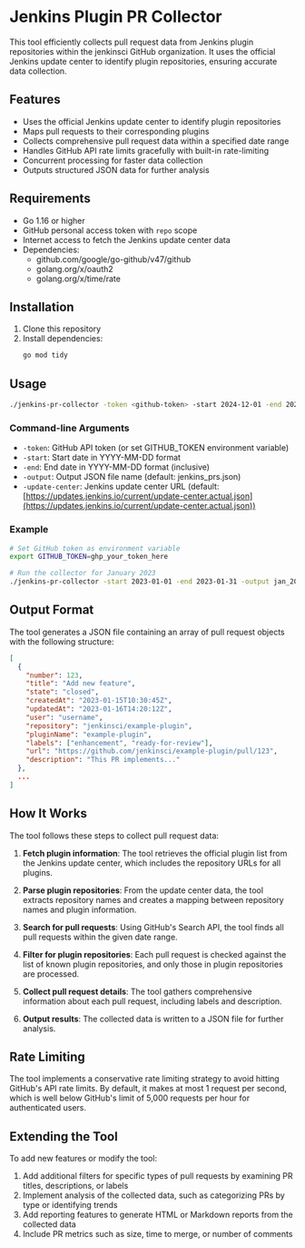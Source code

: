 # Jenkins Plugin PR Collector

This tool efficiently collects pull request data from Jenkins plugin repositories within the jenkinsci GitHub organization. It uses the official Jenkins update center to identify plugin repositories, ensuring accurate data collection.

## Features

- Uses the official Jenkins update center to identify plugin repositories
- Maps pull requests to their corresponding plugins
- Collects comprehensive pull request data within a specified date range
- Handles GitHub API rate limits gracefully with built-in rate-limiting
- Concurrent processing for faster data collection
- Outputs structured JSON data for further analysis

## Requirements

- Go 1.16 or higher
- GitHub personal access token with `repo` scope
- Internet access to fetch the Jenkins update center data
- Dependencies:
  - github.com/google/go-github/v47/github
  - golang.org/x/oauth2
  - golang.org/x/time/rate

## Installation

1. Clone this repository
2. Install dependencies:
   ```bash
   go mod tidy
   ```

## Usage

```bash
./jenkins-pr-collector -token <github-token> -start 2024-12-01 -end 2025-01-31 -output report.json
```

### Command-line Arguments

- `-token`: GitHub API token (or set GITHUB_TOKEN environment variable)
- `-start`: Start date in YYYY-MM-DD format
- `-end`: End date in YYYY-MM-DD format (inclusive)
- `-output`: Output JSON file name (default: jenkins_prs.json)
- `-update-center`: Jenkins update center URL (default: [https://updates.jenkins.io/current/update-center.actual.json](https://updates.jenkins.io/current/update-center.actual.json))

### Example

```bash
# Set GitHub token as environment variable
export GITHUB_TOKEN=ghp_your_token_here

# Run the collector for January 2023
./jenkins-pr-collector -start 2023-01-01 -end 2023-01-31 -output jan_2023_prs.json
```

## Output Format

The tool generates a JSON file containing an array of pull request objects with the following structure:

```json
[
  {
    "number": 123,
    "title": "Add new feature",
    "state": "closed",
    "createdAt": "2023-01-15T10:30:45Z",
    "updatedAt": "2023-01-16T14:20:12Z",
    "user": "username",
    "repository": "jenkinsci/example-plugin",
    "pluginName": "example-plugin",
    "labels": ["enhancement", "ready-for-review"],
    "url": "https://github.com/jenkinsci/example-plugin/pull/123",
    "description": "This PR implements..."
  },
  ...
]
```

## How It Works

The tool follows these steps to collect pull request data:

1. **Fetch plugin information**: The tool retrieves the official plugin list from the Jenkins update center, which includes the repository URLs for all plugins.

2. **Parse plugin repositories**: From the update center data, the tool extracts repository names and creates a mapping between repository names and plugin information.

3. **Search for pull requests**: Using GitHub's Search API, the tool finds all pull requests within the given date range.

4. **Filter for plugin repositories**: Each pull request is checked against the list of known plugin repositories, and only those in plugin repositories are processed.

5. **Collect pull request details**: The tool gathers comprehensive information about each pull request, including labels and description.

6. **Output results**: The collected data is written to a JSON file for further analysis.

## Rate Limiting

The tool implements a conservative rate limiting strategy to avoid hitting GitHub's API rate limits. By default, it makes at most 1 request per second, which is well below GitHub's limit of 5,000 requests per hour for authenticated users.

## Extending the Tool

To add new features or modify the tool:

1. Add additional filters for specific types of pull requests by examining PR titles, descriptions, or labels
2. Implement analysis of the collected data, such as categorizing PRs by type or identifying trends
3. Add reporting features to generate HTML or Markdown reports from the collected data
4. Include PR metrics such as size, time to merge, or number of comments
